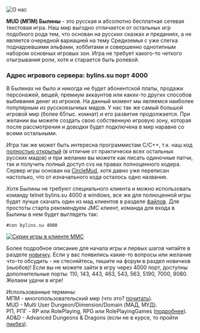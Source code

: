 &nbsp;

<p class='text-center'>
    <img src="/img/tit_about.gif" alt='О нас' />
</p>

**MUD (МПМ) Былины** - это русская и абсолютно бесплатная сетевая текстовая игра. Наш мир выгодно отличается от остальных игр подобного рода тем, что основан на русских сказках и преданиях, а не является очередной вариацией на тему Средиземья с уже слегка поднадоевшими эльфами, хоббитами и совершенно однотипным набором основных игровых зон. Игра не требует какого-то четкого отыгрывания роли, хотя и старается быть ролевой.

<h3 class='text-center'>Адрес игрового сервера: bylins.su порт 4000</h3>

В Былинах не было и никогда не будет абонентской платы, продажи персонажей, вещей, премиум аккаунтов или каких-то других способов выбивания денег из игроков. На данный момент мы являемся наиболее популярным из русскоязычных мадов. У нас так же самый большой игровой мир (более 65тыс. комнат) и его развитие продолжается. При желании вы можете создать свою собственную игровую зону, которая после рассмотрения и доводки будет подключена в мир наравне со всеми остальными.

<i class="letter letter-i mt-4">И</i>гра так же может быть интересна программистам C/C++, т.к. наш код
[полностью открытый](/files/license/) (в отличие от практически всех остальных русских мадов) и при желании вы можете как писать одиночные патчи, так и получить полный доступ cvs на правах полноценного кодера. Сервер игры основан на 
<a href='https://www.circlemud.org/' target='_blank'>CircleMud</a>, хотя давно уже переписан настолько,
что от изначального кода осталось одно название.

<i class="letter letter-h mt-4">Х</i>отя Былины не требуют специального клиента и можно использовать команду telnet bylins.su 4000 в windows, все же для полноценной игры будет лучше скачать один из мад клиентов в разделе [файлов](/files). Для простоты старта рекомендуем JMC клиент, команда для входа в Былины в нем будет выглядеть так:

```
#con bylins.su 4000
```

<p class='text-center mt-4 mb-4'>
    <a href='/img/screen_mmc.png'>
        <img src='/img/screen_mmc_tmb.jpg' alt='Скрин игры в клиенте ММС' title='Скрин игры в клиенте ММС' class='thumb1' />
    </a>
</p>

Более подробное описание для начала игры и первых шагов читайте в разделе [новичку](/newbie). Если у вас появились какие-то вопросы или желание что-то обсудить - не стесняйтесь, пишите на форум в раздел новичков (ньюбов)! Если вы не можете зайти в игру через 4000 порт, доступны дополнительные порты: 110, 143, 443, 463, 543, 563, 5190, 7000, 8080. Желаем удачи в игре!

<i class="letter letter-i mt-4">И</i>спользованные термины:  
МПМ - многопользовательский мир (что это? <a href='https://ru.wikipedia.org/wiki/%D0%9C%D0%BD%D0%BE%D0%B3%D0%BE%D0%BF%D0%BE%D0%BB%D1%8C%D0%B7%D0%BE%D0%B2%D0%B0%D1%82%D0%B5%D0%BB%D1%8C%D1%81%D0%BA%D0%B8%D0%B9_%D0%BC%D0%B8%D1%80' target='_blank'>почитать</a>).  
MUD - Multi User Dungeon/Dimension/Domain (МАД, МУД).  
РП, РПГ - RP или RolePlaying, RPG или RolePlayingGames (<a href='https://ru.wikipedia.org/wiki/%D0%A0%D0%BE%D0%BB%D0%B5%D0%B2%D0%B0%D1%8F_%D0%B8%D0%B3%D1%80%D0%B0' target='_blank'>подробнее</a>).  
AD&D - Advanced Dungeons & Dragons (если не в курсе, то пройти <a href='https://ru.wikipedia.org/wiki/Dungeons_%26_Dragons' target='_blank'>ликбез</a>).  
